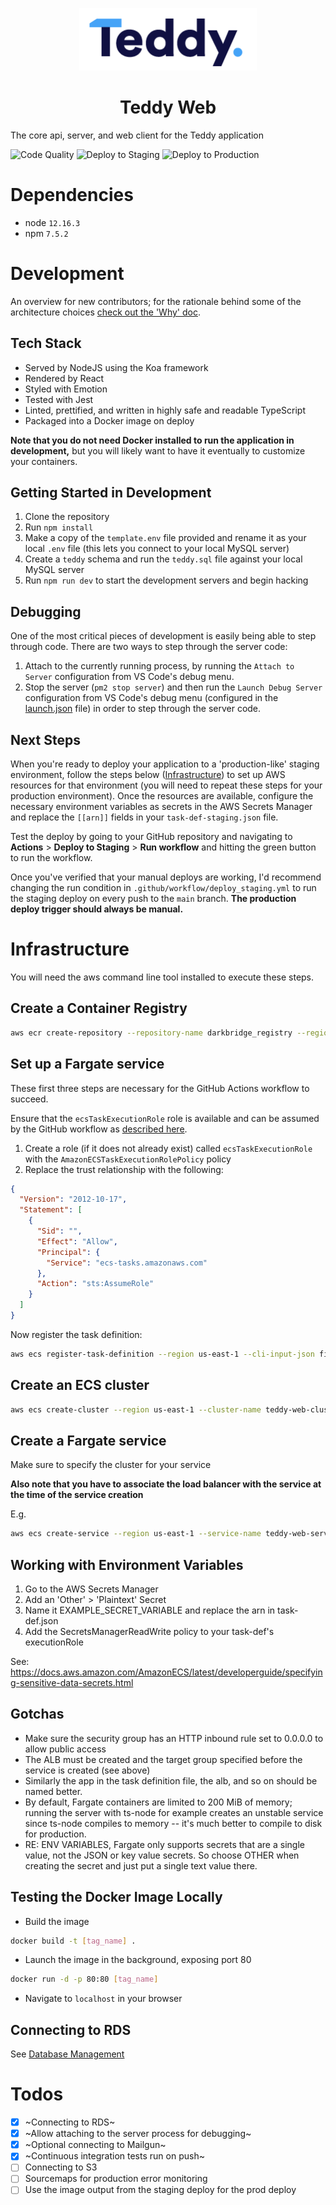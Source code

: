 <p align="center">
  <img width="284" height="100" src="/public/logo.png">
</p>
<h1 align="center">Teddy Web</h1>

The core api, server, and web client for the Teddy application

![Code Quality](https://github.com/callteddy/web/workflows/Code%20Quality/badge.svg)
![Deploy to Staging](https://github.com/callteddy/web/workflows/Deploy%20to%20Staging/badge.svg)
![Deploy to Production](https://github.com/callteddy/web/workflows/Deploy%20to%20Production/badge.svg)

# Dependencies

- node `12.16.3`
- npm `7.5.2`

# Development

An overview for new contributors; for the rationale behind some of the architecture choices [check out the 'Why' doc](/docs/Why.md).

## Tech Stack

- Served by NodeJS using the Koa framework
- Rendered by React
- Styled with Emotion
- Tested with Jest
- Linted, prettified, and written in highly safe and readable TypeScript
- Packaged into a Docker image on deploy

**Note that you do not need Docker installed to run the application in development,** but you will likely want to have it eventually to customize your containers.

## Getting Started in Development

1. Clone the repository
2. Run `npm install`
3. Make a copy of the `template.env` file provided and rename it as your local `.env` file (this lets you connect to your local MySQL server)
4. Create a `teddy` schema and run the `teddy.sql` file against your local MySQL server
5. Run `npm run dev` to start the development servers and begin hacking

## Debugging

One of the most critical pieces of development is easily being able to step through code. There are two ways to step through the server code:

1. Attach to the currently running process, by running the `Attach to Server` configuration from VS Code's debug menu.
2. Stop the server (`pm2 stop server`) and then run the `Launch Debug Server` configuration from VS Code's debug menu (configured in the [launch.json](/.vscode/launch.json) file) in order to step through the server code.

## Next Steps

When you're ready to deploy your application to a 'production-like' staging environment, follow the steps below ([Infrastructure](#Infrastructure)) to set up AWS resources for that environment (you will need to repeat these steps for your production environment). Once the resources are available, configure the necessary environment variables as secrets in the AWS Secrets Manager and replace the `[[arn]]` fields in your `task-def-staging.json` file.

Test the deploy by going to your GitHub repository and navigating to **Actions** > **Deploy to Staging** > **Run workflow** and hitting the green button to run the workflow.

Once you've verified that your manual deploys are working, I'd recommend changing the run condition in `.github/workflow/deploy_staging.yml` to run the staging deploy on every push to the `main` branch. **The production deploy trigger should always be manual.**

# Infrastructure

You will need the aws command line tool installed to execute these steps.

## Create a Container Registry

```bash
aws ecr create-repository --repository-name darkbridge_registry --region us-east-1
```

## Set up a Fargate service

These first three steps are necessary for the GitHub Actions workflow to succeed.

Ensure that the `ecsTaskExecutionRole` role is available and can be assumed by the GitHub workflow as [described here](https://docs.aws.amazon.com/AmazonECS/latest/developerguide/task_execution_IAM_role.html).

1. Create a role (if it does not already exist) called `ecsTaskExecutionRole` with the `AmazonECSTaskExecutionRolePolicy` policy
2. Replace the trust relationship with the following:

```json
{
  "Version": "2012-10-17",
  "Statement": [
    {
      "Sid": "",
      "Effect": "Allow",
      "Principal": {
        "Service": "ecs-tasks.amazonaws.com"
      },
      "Action": "sts:AssumeRole"
    }
  ]
}
```

Now register the task definition:

```bash
aws ecs register-task-definition --region us-east-1 --cli-input-json file://$HOME/teddy/task-def-staging.json
```

## Create an ECS cluster

```bash
aws ecs create-cluster --region us-east-1 --cluster-name teddy-web-cluster-staging
```

## Create a Fargate service

Make sure to specify the cluster for your service

**Also note that you have to associate the load balancer with the service at the time of the service creation**

E.g.

```bash
aws ecs create-service --region us-east-1 --service-name teddy-web-service-staging --task-definition teddy-web-task-staging:1 --desired-count 2 --launch-type "FARGATE" --network-configuration "awsvpcConfiguration={subnets=[ [[subnet]], [[subnet]] ],securityGroups=[ [[sg]] ]}" --load-balancers "targetGroupArn=[[arn]], containerName=teddy-web-container-staging, containerPort=80" --cluster teddy-web-cluster-staging --output json
```

## Working with Environment Variables

1. Go to the AWS Secrets Manager
2. Add an 'Other' > 'Plaintext' Secret
3. Name it EXAMPLE_SECRET_VARIABLE and replace the arn in task-def.json
4. Add the SecretsManagerReadWrite policy to your task-def's executionRole

See: https://docs.aws.amazon.com/AmazonECS/latest/developerguide/specifying-sensitive-data-secrets.html

## Gotchas

- Make sure the security group has an HTTP inbound rule set to 0.0.0.0 to allow public access
- The ALB must be created and the target group specified before the service is created (see above)
- Similarly the app in the task definition file, the alb, and so on should be named better.
- By default, Fargate containers are limited to 200 MiB of memory; running the server with ts-node for example creates an unstable service since ts-node compiles to memory -- it's much better to compile to disk for production.
- RE: ENV VARIABLES, Fargate only supports secrets that are a single value, not the JSON or key value secrets. So choose OTHER when creating the secret and just put a single text value there.

## Testing the Docker Image Locally

- Build the image

```bash
docker build -t [tag_name] .
```

- Launch the image in the background, exposing port 80

```bash
docker run -d -p 80:80 [tag_name]
```

- Navigate to `localhost` in your browser

## Connecting to RDS

See [Database Management](/docs/DatabaseManagement.md)

# Todos

- [x] ~Connecting to RDS~
- [x] ~Allow attaching to the server process for debugging~
- [x] ~Optional connecting to Mailgun~
- [x] ~Continuous integration tests run on push~
- [ ] Connecting to S3
- [ ] Sourcemaps for production error monitoring
- [ ] Use the image output from the staging deploy for the prod deploy
